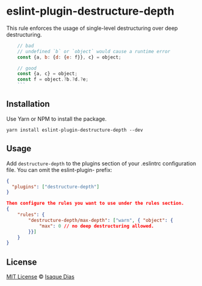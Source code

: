 # eslint-plugin-destructure-depth

This rule enforces the usage of single-level destructuring over deep destructuring.

````js
    // bad
    // undefined `b` or `object` would cause a runtime error
    const {a, b: {d: {e: f}}, c} = object;

    // good
    const {a, c} = object;
    const f = object.?b.?d.?e;
    ```
````

## Installation

Use Yarn or NPM to install the package.

```
yarn install eslint-plugin-destructure-depth --dev
```

## Usage

Add `destructure-depth` to the plugins section of your .eslintrc configuration file. You can omit the eslint-plugin- prefix:

```json
{
  "plugins": ["destructure-depth"]
}
```

```json
Then configure the rules you want to use under the rules section.
{
    "rules": {
        "destructure-depth/max-depth": ["warn", { "object": {
            "max": 0 // no deep destructuring allowed.
        }}]
    }
}
```

## License

[MIT License](https://github.com/isaquediasm/redux-tracking-middleware/master/LICENSE.md) © [Isaque Dias](https://github.com/isaquediasm)
